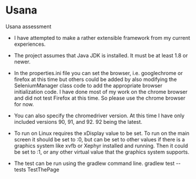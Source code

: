 # Usana
Usana assessment

- I have attempted to make a rather extensible framework from my current
experiences.

- The project assumes that Java JDK is installed. It must be at least 1.8 
or newer.

- In the properties.ini file you can set the browser, i.e. googlechrome or firefox
at this time but others could be added by also modifying the SeleniumManager
class code to add the appropriate browser initialization code. I have done most
of my work on the chrome browser and did not test Firefox at this time. So please
use the chrome browser for now.

- You can also specify the chromedriver version. At this time I have only 
included versions 90, 91, and 92. 92 being the latest.

- To run on Linux requires the xDisplay value to be set. To run on the main 
screen it should be set to :0, but can be set to other values if there is a
graphics system like xvfb or Xephyr installed and running. Then it could be
set to :1, or any other virtual value that the graphics system supports.

- The test can be run using the gradlew command line.    gradlew test --tests TestThePage
